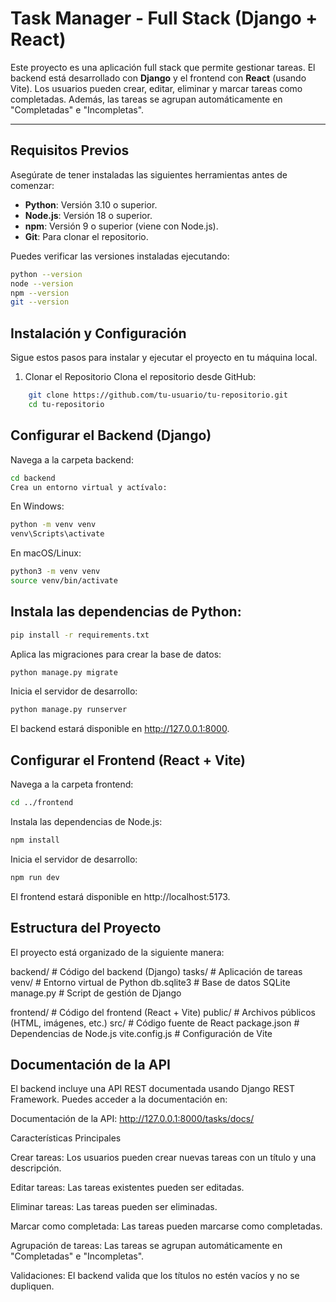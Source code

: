 # Task Manager - Full Stack (Django + React)

Este proyecto es una aplicación full stack que permite gestionar tareas. El backend está desarrollado con **Django** y el frontend con **React** (usando Vite). Los usuarios pueden crear, editar, eliminar y marcar tareas como completadas. Además, las tareas se agrupan automáticamente en "Completadas" e "Incompletas".

---

## Requisitos Previos

Asegúrate de tener instaladas las siguientes herramientas antes de comenzar:

- **Python**: Versión 3.10 o superior.
- **Node.js**: Versión 18 o superior.
- **npm**: Versión 9 o superior (viene con Node.js).
- **Git**: Para clonar el repositorio.

Puedes verificar las versiones instaladas ejecutando:

```bash
python --version
node --version
npm --version
git --version
```

## Instalación y Configuración

Sigue estos pasos para instalar y ejecutar el proyecto en tu máquina local.

1. Clonar el Repositorio
Clona el repositorio desde GitHub: 
```bash
    git clone https://github.com/tu-usuario/tu-repositorio.git
    cd tu-repositorio
```

## Configurar el Backend (Django)
Navega a la carpeta backend:


```bash
cd backend
Crea un entorno virtual y actívalo:
```

En Windows:
```bash
python -m venv venv
venv\Scripts\activate
```

En macOS/Linux:
```bash
python3 -m venv venv
source venv/bin/activate
```

## Instala las dependencias de Python:

```bash
pip install -r requirements.txt
```
Aplica las migraciones para crear la base de datos:

```bash
python manage.py migrate
```
Inicia el servidor de desarrollo:

```bash
python manage.py runserver
```
El backend estará disponible en http://127.0.0.1:8000.

## Configurar el Frontend (React + Vite)
Navega a la carpeta frontend:

```bash
cd ../frontend
```
Instala las dependencias de Node.js:

```bash
npm install
```
Inicia el servidor de desarrollo:

```bash
npm run dev
```
El frontend estará disponible en http://localhost:5173.

## Estructura del Proyecto
El proyecto está organizado de la siguiente manera:


backend/          # Código del backend (Django)
  tasks/          # Aplicación de tareas
  venv/           # Entorno virtual de Python
  db.sqlite3      # Base de datos SQLite
  manage.py       # Script de gestión de Django

frontend/         # Código del frontend (React + Vite)
  public/         # Archivos públicos (HTML, imágenes, etc.)
  src/            # Código fuente de React
  package.json    # Dependencias de Node.js
  vite.config.js  # Configuración de Vite

## Documentación de la API
El backend incluye una API REST documentada usando Django REST Framework. Puedes acceder a la documentación en:

Documentación de la API: http://127.0.0.1:8000/tasks/docs/

Características Principales

Crear tareas: Los usuarios pueden crear nuevas tareas con un título y una descripción.

Editar tareas: Las tareas existentes pueden ser editadas.

Eliminar tareas: Las tareas pueden ser eliminadas.

Marcar como completada: Las tareas pueden marcarse como completadas.

Agrupación de tareas: Las tareas se agrupan automáticamente en "Completadas" e "Incompletas".

Validaciones: El backend valida que los títulos no estén vacíos y no se dupliquen.